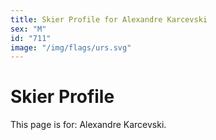 ```yaml
---
title: Skier Profile for Alexandre Karcevski
sex: "M"
id: "711"
image: "/img/flags/urs.svg" 
---
```


# Skier Profile

This page is for: Alexandre Karcevski.
    